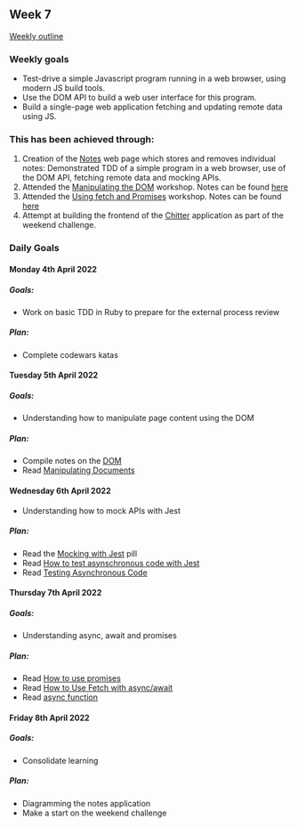 ## Week 7

[Weekly outline](https://github.com/makersacademy/course/blob/master/week_outlines.md/)

### Weekly goals

* Test-drive a simple Javascript program running in a web browser, using modern JS build tools.
* Use the DOM API to build a web user interface for this program.
* Build a single-page web application fetching and updating remote data using JS.

### This has been achieved through:
1. Creation of the [Notes](https://github.com/heykathl/notes-app) web page which stores and removes individual notes: Demonstrated TDD of a simple program in a web browser, use of the DOM API, fetching remote data and mocking APIs.
2. Attended the [Manipulating the DOM](https://github.com/makersacademy/javascript-web-applications/tree/main/workshops/manipulating-the-dom) workshop. Notes can be found [here](https://github.com/heykathl/Portfolio/blob/main/Evidence-and-Notes/DOM.md)
3. Attended the [Using fetch and Promises](https://github.com/makersacademy/javascript-web-applications/tree/main/workshops/promises) workshop. Notes can be found [here](https://github.com/heykathl/Portfolio/blob/main/Evidence-and-Notes/Fetch_and_promises.md)
4. Attempt at building the frontend of the [Chitter](https://github.com/heykathl/) application as part of the weekend challenge.

### Daily Goals
#### Monday 4th April 2022
##### Goals:
* Work on basic TDD in Ruby to prepare for the external process review
##### Plan:
* Complete codewars katas

#### Tuesday 5th April 2022
##### Goals:
* Understanding how to manipulate page content using the DOM
##### Plan:
* Compile notes on the [DOM](https://github.com/heykathl/Portfolio/blob/main/Evidence-and-Notes/DOM.md)
* Read [Manipulating Documents](https://developer.mozilla.org/en-US/docs/Learn/JavaScript/Client-side_web_APIs/Manipulating_documents)

#### Wednesday 6th April 2022
* Understanding how to mock APIs with Jest
##### Plan:
* Read the [Mocking with Jest](https://github.com/makersacademy/javascript-fundamentals/blob/main/pills/mocking_with_jest.md) pill
* Read [How to test asynschronous code with Jest](https://www.pluralsight.com/guides/test-asynchronous-code-jest)
* Read [Testing Asynchronous Code](https://jestjs.io/docs/asynchronous)

#### Thursday 7th April 2022 
##### Goals:
* Understanding async, await and promises
##### Plan:
* Read [How to use promises](https://developer.mozilla.org/en-US/docs/Learn/JavaScript/Asynchronous/Promises)
* Read [How to Use Fetch with async/await](https://dmitripavlutin.com/javascript-fetch-async-await/#2-fetching-json)
* Read [async function](https://developer.mozilla.org/en-US/docs/Web/JavaScript/Reference/Statements/async_function#syntax)

#### Friday 8th April 2022 
##### Goals:
* Consolidate learning
##### Plan:
* Diagramming the notes application
* Make a start on the weekend challenge


